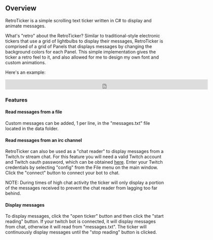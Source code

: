 ## Overview

RetroTicker is a simple scrolling text ticker written in C# to display and animate messages.

What's "retro" about the RetroTicker?  Similar to traditional-style electronic tickers that use a grid of lightbulbs to display their messages, RetroTicker is comprised of a grid of Panels that displays messages by changing the background colors for each Panel.  This simple implementation gives the ticker a retro feel to it, and also allowed for me to design my own font and custom animations.

Here's an example:

<iframe src='https://gfycat.com/ifr/ConstantAdorableBaboon' frameborder='0' scrolling='no' width='640' height='32' allowfullscreen></iframe>

### Features

#### Read messages from a file

Custom messages can be added, 1 per line, in the "messages.txt" file located in the data folder.

#### Read messages from an irc channel

RetroTicker can also be used as a "chat reader" to display messages from a Twitch.tv stream chat.  For this feature you will need a valid Twitch account and Twitch oauth password, which can be obtained [here](https://twitchapps.com/tmi/).  Enter your Twitch credentials by selecting "config" from the File menu on the main window.  Click the "connect" button to connect your bot to chat.

NOTE: During times of high chat activity the ticker will only display a portion of the messages received to prevent the chat reader from lagging too far behind.

#### Display messages

To display messages, click the "open ticker" button and then click the "start reading" button.  If your twitch bot is connected, it will display messages from chat, otherwise it will read from "messages.txt".  The ticker will continuously display messages until the "stop reading" button is clicked.